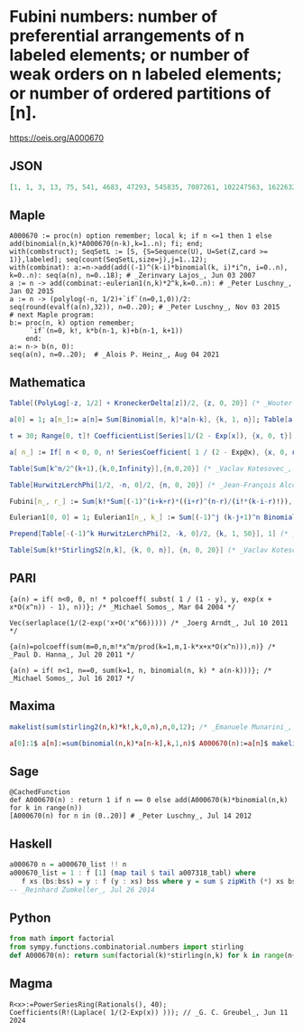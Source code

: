# Fubini numbers: number of preferential arrangements of n labeled elements; or number of weak orders on n labeled elements; or number of ordered partitions of \[n\]\.
https://oeis.org/A000670
## JSON
```JSON
[1, 1, 3, 13, 75, 541, 4683, 47293, 545835, 7087261, 102247563, 1622632573, 28091567595, 526858348381, 10641342970443, 230283190977853, 5315654681981355, 130370767029135901, 3385534663256845323, 92801587319328411133, 2677687796244384203115]
```
## Maple
```Maple
A000670 := proc(n) option remember; local k; if n <=1 then 1 else add(binomial(n,k)*A000670(n-k),k=1..n); fi; end;
with(combstruct); SeqSetL := [S, {S=Sequence(U), U=Set(Z,card >= 1)},labeled]; seq(count(SeqSetL,size=j),j=1..12);
with(combinat): a:=n->add(add((-1)^(k-i)*binomial(k, i)*i^n, i=0..n), k=0..n): seq(a(n), n=0..18); # _Zerinvary Lajos_, Jun 03 2007
a := n -> add(combinat:-eulerian1(n,k)*2^k,k=0..n): # _Peter Luschny_, Jan 02 2015
a := n -> (polylog(-n, 1/2)+`if`(n=0,1,0))/2: seq(round(evalf(a(n),32)), n=0..20); # _Peter Luschny_, Nov 03 2015
# next Maple program:
b:= proc(n, k) option remember;
     `if`(n=0, k!, k*b(n-1, k)+b(n-1, k+1))
    end:
a:= n-> b(n, 0):
seq(a(n), n=0..20);  # _Alois P. Heinz_, Aug 04 2021
```
## Mathematica
```Mathematica
Table[(PolyLog[-z, 1/2] + KroneckerDelta[z])/2, {z, 0, 20}] (* _Wouter Meeussen_ *)
```
```Mathematica
a[0] = 1; a[n_]:= a[n]= Sum[Binomial[n, k]*a[n-k], {k, 1, n}]; Table[a[n], {n, 0, 30}] (* _Roger L. Bagula_ and _Gary W. Adamson_, Sep 13 2008 *)
```
```Mathematica
t = 30; Range[0, t]! CoefficientList[Series[1/(2 - Exp[x]), {x, 0, t}], x] (* _Vincenzo Librandi_, Mar 16 2014 *)
```
```Mathematica
a[ n_] := If[ n < 0, 0, n! SeriesCoefficient[ 1 / (2 - Exp@x), {x, 0, n}]]; (* _Michael Somos_, Jun 19 2015 *)
```
```Mathematica
Table[Sum[k^n/2^(k+1),{k,0,Infinity}],{n,0,20}] (* _Vaclav Kotesovec_, Jun 26 2015 *)
```
```Mathematica
Table[HurwitzLerchPhi[1/2, -n, 0]/2, {n, 0, 20}] (* _Jean-François Alcover_, Jan 31 2016 *)
```
```Mathematica
Fubini[n_, r_] := Sum[k!*Sum[(-1)^(i+k+r)*((i+r)^(n-r)/(i!*(k-i-r)!)), {i, 0, k-r}], {k, r, n}]; Fubini[0, 1] = 1; Table[Fubini[n, 1], {n, 0, 20}] (* _Jean-François Alcover_, Mar 31 2016 *)
```
```Mathematica
Eulerian1[0, 0] = 1; Eulerian1[n_, k_] := Sum[(-1)^j (k-j+1)^n Binomial[n+1, j], {j, 0, k+1}]; Table[Sum[Eulerian1[n, k] 2^k, {k, 0, n}], {n, 0, 20}] (* _Jean-François Alcover_, Jul 13 2019, after _Peter Luschny_ *)
```
```Mathematica
Prepend[Table[-(-1)^k HurwitzLerchPhi[2, -k, 0]/2, {k, 1, 50}], 1] (* _Federico Provvedi_,Sep 05 2020 *)
```
```Mathematica
Table[Sum[k!*StirlingS2[n,k], {k, 0, n}], {n, 0, 20}] (* _Vaclav Kotesovec_, Nov 22 2020 *)
```
## PARI
```PARI
{a(n) = if( n<0, 0, n! * polcoeff( subst( 1 / (1 - y), y, exp(x + x*O(x^n)) - 1), n))}; /* _Michael Somos_, Mar 04 2004 */
```
```PARI
Vec(serlaplace(1/(2-exp('x+O('x^66))))) /* _Joerg Arndt_, Jul 10 2011 */
```
```PARI
{a(n)=polcoeff(sum(m=0,n,m!*x^m/prod(k=1,m,1-k*x+x*O(x^n))),n)} /* _Paul D. Hanna_, Jul 20 2011 */
```
```PARI
{a(n) = if( n<1, n==0, sum(k=1, n, binomial(n, k) * a(n-k)))}; /* _Michael Somos_, Jul 16 2017 */
```
## Maxima
```Maxima
makelist(sum(stirling2(n,k)*k!,k,0,n),n,0,12); /* _Emanuele Munarini_, Jul 07 2011 */
```
```Maxima
a[0]:1$ a[n]:=sum(binomial(n,k)*a[n-k],k,1,n)$ A000670(n):=a[n]$ makelist(A000670(n),n,0,30); /* _Martin Ettl_, Nov 05 2012 */
```
## Sage
```Sage
@CachedFunction
def A000670(n) : return 1 if n == 0 else add(A000670(k)*binomial(n,k) for k in range(n))
[A000670(n) for n in (0..20)] # _Peter Luschny_, Jul 14 2012
```
## Haskell
```Haskell
a000670 n = a000670_list !! n
a000670_list = 1 : f [1] (map tail $ tail a007318_tabl) where
   f xs (bs:bss) = y : f (y : xs) bss where y = sum $ zipWith (*) xs bs
-- _Reinhard Zumkeller_, Jul 26 2014
```
## Python
```Python
from math import factorial
from sympy.functions.combinatorial.numbers import stirling
def A000670(n): return sum(factorial(k)*stirling(n,k) for k in range(n+1)) # _Chai Wah Wu_, Nov 08 2022
```
## Magma
```Magma
R<x>:=PowerSeriesRing(Rationals(), 40);
Coefficients(R!(Laplace( 1/(2-Exp(x)) ))); // _G. C. Greubel_, Jun 11 2024
```
